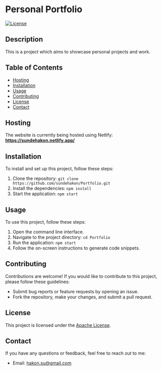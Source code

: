 # Personal Portfolio

[![License](https://img.shields.io/badge/License-Apache2.0-orange.svg)](LICENSE)

## Description

This is a project which aims to showcase personal projects and work.

## Table of Contents

- [Hosting](#hosting)
- [Installation](#installation)
- [Usage](#usage)
- [Contributing](#contributing)
- [License](#license)
- [Contact](#contact)

## Hosting
The website is currently being hosted using Netlify: **https://sundehakon.netlify.app/**
## Installation

To install and set up this project, follow these steps:

1. Clone the repository: `git clone https://github.com/sundehakon/Portfolio.git`
2. Install the dependencies: `npm install`
3. Start the application: `npm start`

## Usage

To use this project, follow these steps:

1. Open the command line interface.
2. Navigate to the project directory: `cd Portfolio`
3. Run the application: `npm start`
4. Follow the on-screen instructions to generate code snippets.

## Contributing

Contributions are welcome! If you would like to contribute to this project, please follow these guidelines:

- Submit bug reports or feature requests by opening an issue.
- Fork the repository, make your changes, and submit a pull request.

## License

This project is licensed under the [Apache License](LICENSE).

## Contact

If you have any questions or feedback, feel free to reach out to me:

- Email: hakon.su@gmail.com
